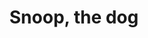 ---
title: 'Snoop, the dog'
post_date: '9th December 201'
image: 'assets/img/previews/snoop.png'
codepen: 'https://codepen.io/rmdias/pen/rpNpwB'
user_name: 'Rodolfo Dias'
github_user: 'rmdias'
---